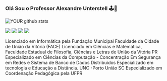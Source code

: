 ### Olá Sou o Professor Alexandre Unterstell 🕹️👋

![YOUR github stats](https://github-readme-stats.vercel.app/api?username=alexunter)


[<img src="https://img.shields.io/badge/twitter-%231DA1F2.svg?&style=for-the-badge&logo=twitter&logoColor=white" />](https://twitter.com/alexunter) 
[<img src="https://img.shields.io/badge/linkedin-%230077B5.svg?&style=for-the-badge&logo=linkedin&logoColor=white" />](http://br.linkedin.com/pub/alexandre-unterstell/34/575/b88/) 
[<img src = "https://img.shields.io/badge/instagram-%23E4405F.svg?&style=for-the-badge&logo=instagram&logoColor=white">](https://www.instagram.com/alexunter/)
[<img src = "https://img.shields.io/badge/facebook-%231877F2.svg?&style=for-the-badge&logo=facebook&logoColor=white">](https://www.facebook.com/alexandre.unterstell)

	
Licenciado em Informática pela Fundação Municipal Faculdade da Cidade de União da Vitória (FACE)
Licenciado em Ciências e Matemática, Faculdade Estadual de Filosofia, Ciências e Letras de União da Vitória PR 
Especializado em Ciências da Computação - Concentração Em Segurança em Redes e Sistema de Banco de Dados Distribuídos
Especializado em tecnologia e Educação a Distância. UNC -Porto União SC
Especializado em Coordenação Pedagógica pela UFPR
